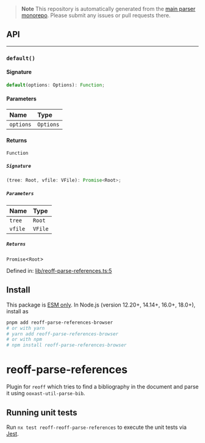 > **Note**
> This repository is automatically generated from the [main parser monorepo](https://github.com/TrialAndErrorOrg/parsers). Please submit any issues or pull requests there.

## API

***

### `default()`

#### Signature

```ts
default(options: Options): Function;
```

#### Parameters

| Name | Type |
| :------ | :------ |
| `options` | `Options` |

#### Returns

`Function`

##### `Signature`

```ts
(tree: Root, vfile: VFile): Promise<Root>;
```

##### `Parameters`

| Name | Type |
| :------ | :------ |
| `tree` | `Root` |
| `vfile` | `VFile` |

##### `Returns`

`Promise`<`Root`>

Defined in:  [lib/reoff-parse-references.ts:5](https://github.com/TrialAndErrorOrg/parsers/blob/5af9c17/libs/reoff/reoff-parse-references-browser/src/lib/reoff-parse-references.ts#L5)

## Install

This package is [ESM only](https://gist.github.com/sindresorhus/a39789f98801d908bbc7ff3ecc99d99c). In Node.js (version 12.20+, 14.14+, 16.0+, 18.0+), install as

```bash
pnpm add reoff-parse-references-browser
# or with yarn
# yarn add reoff-parse-references-browser
# or with npm
# npm install reoff-parse-references-browser
```

# reoff-parse-references

Plugin for `reoff` which tries to find a bibliography in the document and parse it using `ooxast-util-parse-bib`.

## Running unit tests

Run `nx test reoff-reoff-parse-references` to execute the unit tests via [Jest](https://jestjs.io).
